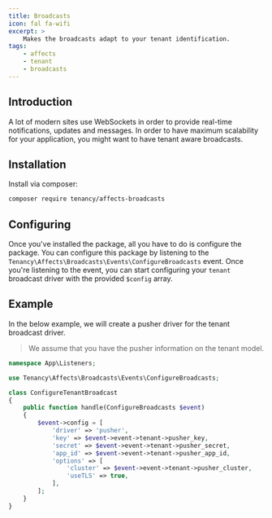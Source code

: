 ```yaml
---
title: Broadcasts
icon: fal fa-wifi
excerpt: >
    Makes the broadcasts adapt to your tenant identification.
tags:
    - affects
    - tenant
    - broadcasts
---
```


## Introduction
A lot of modern sites use WebSockets in order to provide real-time notifications, updates and messages. In order to have maximum scalability for your application, you might want to have tenant aware broadcasts.

## Installation
Install via composer:
```bash
composer require tenancy/affects-broadcasts
```

## Configuring
Once you've installed the package, all you have to do is configure the package. You can configure this package by listening to the `Tenancy\Affects\Broadcasts\Events\ConfigureBroadcasts` event. Once you're listening to the event, you can start configuring your `tenant` broadcast driver with the provided `$config` array.

## Example
In the below example, we will create a pusher driver for the tenant broadcast driver.

> We assume that you have the pusher information on the tenant model.
```php
namespace App\Listeners;

use Tenancy\Affects\Broadcasts\Events\ConfigureBroadcasts;

class ConfigureTenantBroadcast
{
    public function handle(ConfigureBroadcasts $event)
    {
        $event->config = [
            'driver' => 'pusher',
            'key' => $event->event->tenant->pusher_key,
            'secret' => $event->event->tenant->pusher_secret,
            'app_id' => $event->event->tenant->pusher_app_id,
            'options' => [
                'cluster' => $event->event->tenant->pusher_cluster,
                'useTLS' => true,
            ],
        ];
    }
}
```
